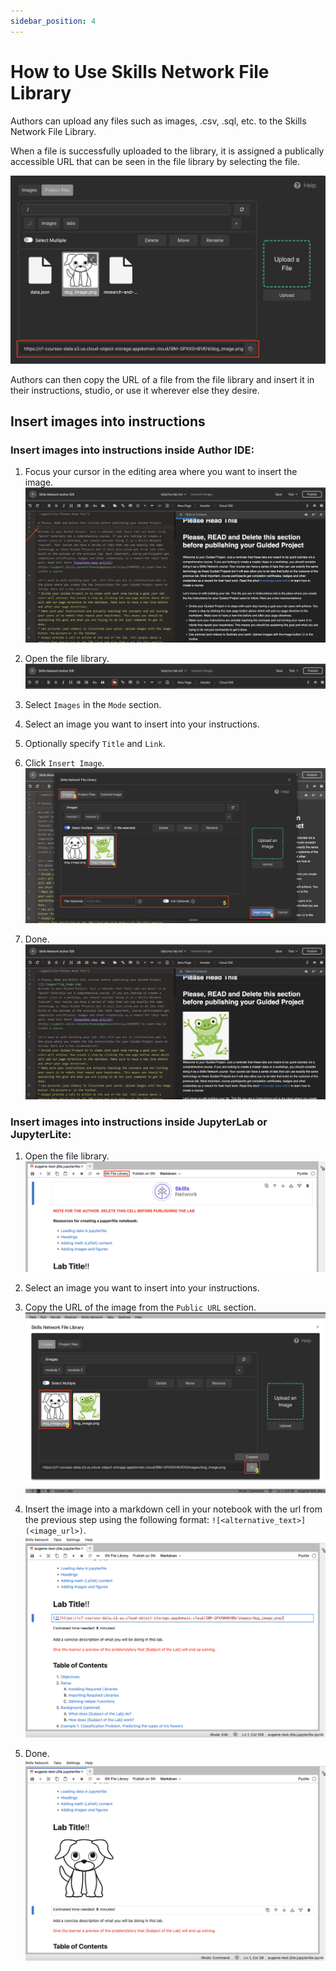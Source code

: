 ```yaml
---
sidebar_position: 4
---
```


# How to Use Skills Network File Library

Authors can upload any files such as images, .csv, .sql, etc. to the Skills Network File Library.

When a file is successfully uploaded to the library, it is assigned a publically accessible URL that can be seen in the file library by selecting the file.

![Selected Image and its publically accessible URL](/img/skills-network-file-library/how-to-use/public-url-file-library.png)

Authors can then copy the URL of a file from the file library and insert it in their instructions, studio, or use it wherever else they desire.

## Insert images into instructions

### Insert images into instructions inside Author IDE:

1. Focus your cursor in the editing area where you want to insert the image.
![Focus your cursor in the editing area where you want to insert the image](/img/skills-network-file-library/how-to-use/author-ide-select-place-to-insert-image.png)

2. Open the file library.
![Open file library in Author IDE](/img/skills-network-file-library/how-to-use/author-ide-file-library.png)

3. Select `Images` in the `Mode` section.

4. Select an image you want to insert into your instructions.

5. Optionally specify `Title` and `Link`.

6. Click `Insert Image`.
![Insert image into the editor](/img/skills-network-file-library/how-to-use/author-ide-insert-image.png)

7. Done.
![Image inserted](/img/skills-network-file-library/how-to-use/author-ide-inserted-image.png)

### Insert images into instructions inside JupyterLab or JupyterLite:

1. Open the file library.
![Open file library in JupyterLab/JupyterLite authoring environment](/img/skills-network-file-library/how-to-use/jlab-jlite-file-library.png)

2. Select an image you want to insert into your instructions.

3. Copy the URL of the image from the `Public URL` section.
![Copy image URL](/img/skills-network-file-library/how-to-use/jlab-jlite-insert-image.png)

4. Insert the image into a markdown cell in your notebook with the url from the previous step using the following format: `![<alternative_text>](<image_url>)`.
![Insert image into the editor](/img/skills-network-file-library/how-to-use/jlab-jlite-insert-image-into-md-cell.png)

5. Done.
![Inserted Image](/img/skills-network-file-library/how-to-use/jlab-jlite-inserted-image.png)